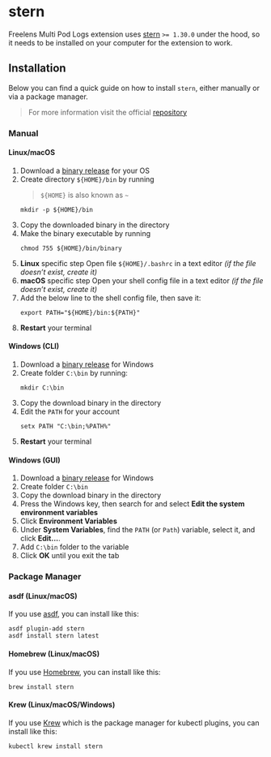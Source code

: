 # stern

Freelens Multi Pod Logs extension uses [stern](https://github.com/stern/stern) `>= 1.30.0` under the hood, so it needs to be installed on your computer for the extension to work.

## Installation
Below you can find a quick guide on how to install `stern`, either manually or via a package manager.
> For more information visit the official [repository](https://github.com/stern/stern)

###  Manual

#### Linux/macOS
1. Download a [binary release](https://github.com/stern/stern/releases) for your OS
2. Create directory `${HOME}/bin` by running
	> `${HOME}` is also known as `~`
	```
	mkdir -p ${HOME}/bin
	```
3. Copy the downloaded binary in the directory
4. Make the binary executable by running
	```
	chmod 755 ${HOME}/bin/binary
	```
5. **Linux** specific step
  Open file  `${HOME}/.bashrc`  in a text editor *(if the file doesn’t exist, create it)*
6. **macOS** specific step
	Open your shell config file  in a text editor *(if the file doesn’t exist, create it)*
7. Add the below line to the shell config file, then save it:
	```
	export PATH="${HOME}/bin:${PATH}"
	```
8. **Restart** your terminal

#### Windows (CLI)
1. Download a [binary release](https://github.com/stern/stern/releases) for Windows
2. Create folder `C:\bin` by running:
	```
	mkdir C:\bin
	```
3. Copy the download binary in the directory
4. Edit the `PATH` for your account
	```
	setx PATH "C:\bin;%PATH%"
	```
6.  **Restart** your terminal

#### Windows (GUI)
1. Download a [binary release](https://github.com/stern/stern/releases) for Windows
2. Create folder `C:\bin`
3. Copy the download binary in the directory
4. Press the Windows key, then search for and select  **Edit the system environment variables**
5. Click  **Environment Variables**
6. Under  **System Variables**, find the `PATH` (or `Path`) variable, select it, and click  **Edit...**.
7. Add `C:\bin` folder to the variable
8. Click **OK** until you exit the tab

### Package Manager

####  asdf (Linux/macOS)
If you use [asdf](https://asdf-vm.com/), you can install like this:
```
asdf plugin-add stern
asdf install stern latest
```

####  Homebrew (Linux/macOS)
If you use [Homebrew](https://brew.sh), you can install like this:
```
brew install stern
```

####  Krew (Linux/macOS/Windows)
If you use [Krew](https://krew.sigs.k8s.io/) which is the package manager for kubectl plugins, you can install like this:
```
kubectl krew install stern
```

